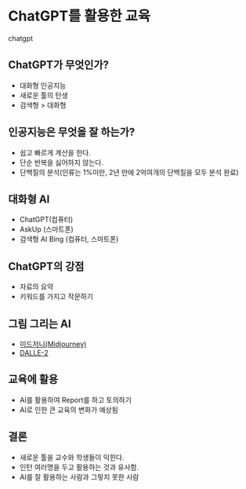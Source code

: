 # ChatGPT를 활용한 교육
chatgpt

## ChatGPT가 무엇인가?
* 대화형 인공지능
* 새로운 툴의 탄생
* 검색형 > 대화형 
## 인공지능은 무엇을 잘 하는가?
* 쉽고 빠르게 계산을 한다.
* 단순 반복을 싫어하지 않는다.
* 단백질의 분석(인류는 1%미만, 2년 만에 2억여개의 단백질을 모두 분석 완료)
## 대화형 AI
* ChatGPT(컴퓨터)
* AskUp (스마트폰)
* 검색형 AI Bing (컴퓨터, 스마트폰) 
## ChatGPT의 강점
* 자료의 요약
* 키워드를 가지고 작문하기
## 그림 그리는 AI
* [미드저니(Midjourney)](https://www.midjourney.com/)
* [DALLE-2](https://openai.com/product/dall-e-2/)
## 교육에 활용
* AI를 활용하여 Report를 하고 토의하기
* AI로 인한 큰 교육의 변화가 예상됨

## 결론
* 새로운 툴을 교수와 학생들이 익힌다.
* 인턴 여러명을 두고 활용하는 것과 유사함.
* AI를 잘 활용하는 사람과 그렇지 못한 사람
